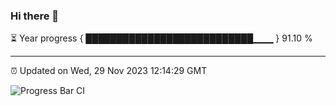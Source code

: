 ### Hi there 👋

⏳ Year progress { ███████████████████████████▁▁▁ } 91.10 %

---

⏰ Updated on Wed, 29 Nov 2023 12:14:29 GMT

![Progress Bar CI](https://github.com/Shyam-Makwana/GitHub-Actions-Demo/workflows/Progress%20Bar%20CI/badge.svg)
